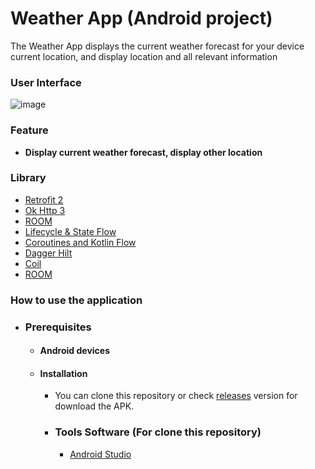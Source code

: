 # Weather App (Android project)
The Weather App displays the current weather forecast for your device current location, and display location and all relevant information 

### User Interface
![image](https://github.com/LibrioX/WeatherApp/assets/106506074/c59a5dd2-37c5-4036-8ad7-46217b5728bb)


    
### Feature
- **Display current weather forecast, display other location**


### Library
  - [Retrofit 2](https://square.github.io/retrofit/)
  - [Ok Http 3](https://square.github.io/okhttp/)
  - [ROOM](https://developer.android.com/jetpack/androidx/releases/room)
  - [Lifecycle & State Flow](https://developer.android.com/kotlin/flow/stateflow-and-sharedflow)
  - [Coroutines and Kotlin Flow ](https://developer.android.com/kotlin/coroutines)
  - [Dagger Hilt](https://dagger.dev/hilt/)
  - [Coil](https://coil-kt.github.io/coil/)
  - [ROOM](https://developer.android.com/training/data-storage/room)

    
### How to use the application
- ### Prerequisites
    - #### Android devices
    - #### Installation
      - You can clone this repository or check [releases](https://github.com/LibrioX/WeatherApp/releases) version for download the APK.
      - ### Tools Software (For clone this repository)
        - [Android Studio](https://developer.android.com/studio)
       

